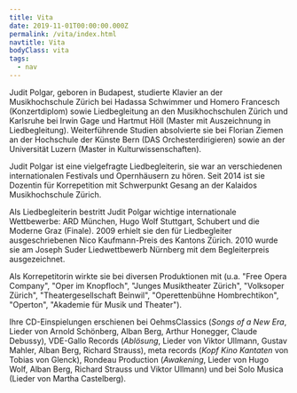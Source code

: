 ```yaml
---
title: Vita
date: 2019-11-01T00:00:00.000Z
permalink: /vita/index.html
navtitle: Vita
bodyClass: vita
tags:
  - nav
---
```

Judit Polgar, geboren in Budapest, studierte Klavier an der Musikhochschule Zürich bei Hadassa Schwimmer und Homero Francesch (Konzertdiplom) sowie Liedbegleitung an den Musikhochschulen Zürich und Karlsruhe bei Irwin Gage und Hartmut Höll (Master mit Auszeichnung in Liedbegleitung). Weiterführende Studien absolvierte sie bei Florian Ziemen an der Hochschule der Künste Bern (DAS Orchesterdirigieren) sowie an der Universität Luzern (Master in Kulturwissenschaften).

Judit Polgar ist eine vielgefragte Liedbegleiterin, sie war an verschiedenen internationalen Festivals und Opernhäusern zu hören. Seit 2014 ist sie Dozentin für Korrepetition mit Schwerpunkt Gesang an der Kalaidos Musikhochschule Zürich.

Als Liedbegleiterin bestritt Judit Polgar wichtige internationale Wettbewerbe: ARD München, Hugo Wolf Stuttgart, Schubert und die Moderne Graz (Finale). 2009 erhielt sie den für Liedbegleiter ausgeschriebenen Nico Kaufmann-Preis des Kantons Zürich. 2010 wurde sie am Joseph Suder Liedwettbewerb Nürnberg mit dem Begleiterpreis ausgezeichnet.

Als Korrepetitorin wirkte sie bei diversen Produktionen mit (u.a. "Free Opera Company", "Oper im Knopfloch", "Junges Musiktheater Zürich", "Volksoper Zürich", "Theatergesellschaft Beinwil", "Operettenbühne Hombrechtikon", "Operton", "Akademie für Musik und Theater").

Ihre CD-Einspielungen erschienen bei OehmsClassics (*Songs of a New Era*, Lieder von Arnold Schönberg, Alban Berg, Arthur Honegger, Claude Debussy), VDE-Gallo Records (*Ablösung*, Lieder von Viktor Ullmann, Gustav Mahler, Alban Berg, Richard Strauss), meta records (*Kopf Kino Kantaten* von Tobias von Glenck), Rondeau Production (*Awakening*, Lieder von Hugo Wolf, Alban Berg, Richard Strauss und Viktor Ullmann) und bei Solo Musica (Lieder von Martha Castelberg).